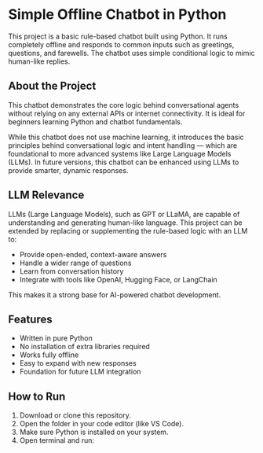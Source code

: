 # Simple Offline Chatbot in Python

This project is a basic rule-based chatbot built using Python. It runs completely offline and responds to common inputs such as greetings, questions, and farewells. The chatbot uses simple conditional logic to mimic human-like replies.

## About the Project

This chatbot demonstrates the core logic behind conversational agents without relying on any external APIs or internet connectivity. It is ideal for beginners learning Python and chatbot fundamentals.

While this chatbot does not use machine learning, it introduces the basic principles behind conversational logic and intent handling — which are foundational to more advanced systems like Large Language Models (LLMs). In future versions, this chatbot can be enhanced using LLMs to provide smarter, dynamic responses.

## LLM Relevance

LLMs (Large Language Models), such as GPT or LLaMA, are capable of understanding and generating human-like language. This project can be extended by replacing or supplementing the rule-based logic with an LLM to:

- Provide open-ended, context-aware answers
- Handle a wider range of questions
- Learn from conversation history
- Integrate with tools like OpenAI, Hugging Face, or LangChain

This makes it a strong base for AI-powered chatbot development.

## Features

- Written in pure Python
- No installation of extra libraries required
- Works fully offline
- Easy to expand with new responses
- Foundation for future LLM integration

## How to Run

1. Download or clone this repository.
2. Open the folder in your code editor (like VS Code).
3. Make sure Python is installed on your system.
4. Open terminal and run:

